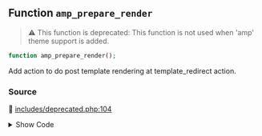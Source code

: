 ## Function `amp_prepare_render`

> :warning: This function is deprecated: This function is not used when &#039;amp&#039; theme support is added.

```php
function amp_prepare_render();
```

Add action to do post template rendering at template_redirect action.

### Source

:link: [includes/deprecated.php:104](../../includes/deprecated.php#L104-L107)

<details>
<summary>Show Code</summary>

```php
function amp_prepare_render() {
	_deprecated_function( __FUNCTION__, '1.5' );
	add_action( 'template_redirect', 'amp_render', 11 );
}
```

</details>
